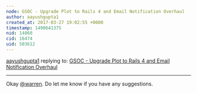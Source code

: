 ```yaml
---
node: GSOC - Upgrade Plot to Rails 4 and Email Notification Overhaul
author: aayushgupta1
created_at: 2017-03-27 19:02:55 +0000
timestamp: 1490641375
nid: 14060
cid: 16474
uid: 503612
---
```




[aayushgupta1](../profile/aayushgupta1) replying to: [GSOC - Upgrade Plot to Rails 4 and Email Notification Overhaul](../notes/aayushgupta1/03-26-2017/gsoc-email-notification-overhaul)

----
Okay [@warren](/profile/warren). Do let me know if you have any suggestions.